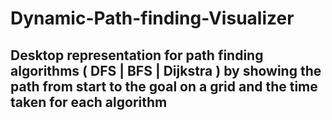 # Dynamic-Path-finding-Visualizer

## Desktop representation for path finding algorithms ( DFS | BFS | Dijkstra ) by showing the path from start to the goal on a grid and the time taken for each algorithm